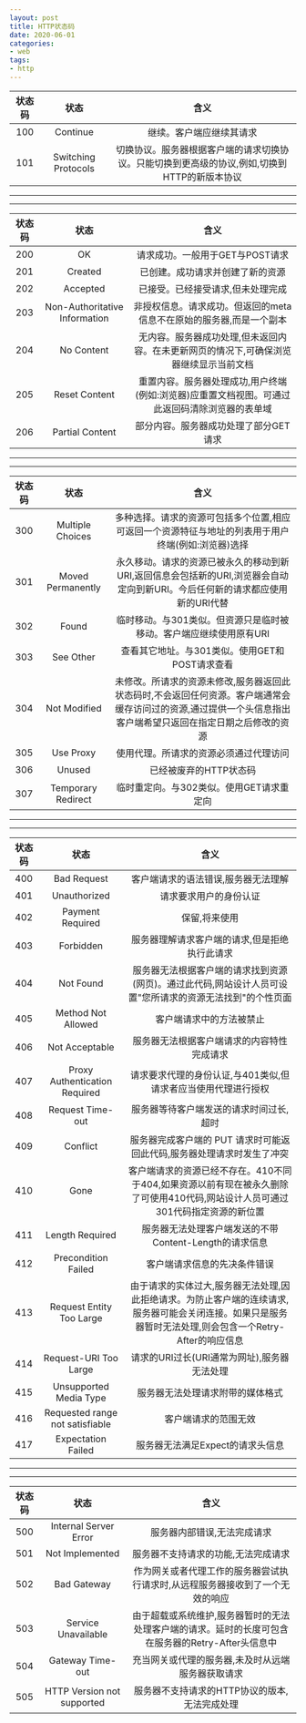 ```yaml
---
layout: post
title: HTTP状态码
date: 2020-06-01
categories:
- web
tags:
- http
---
```


| 状态码 | 状态                | 含义                                                                                         |
| :-:    | :-:                 | :-:                                                                                          |
| 100    | Continue            | 继续。客户端应继续其请求                                                                     |
| 101    | Switching Protocols | 切换协议。服务器根据客户端的请求切换协议。只能切换到更高级的协议,例如,切换到HTTP的新版本协议 |

----
----

| 状态码 | 状态                | 含义                                                                                         |
| :-:    | :-:                 | :-:                                                                                          |
| 200    | OK                            | 请求成功。一般用于GET与POST请求                                                                    |
| 201    | Created                       | 已创建。成功请求并创建了新的资源                                                                   |
| 202    | Accepted                      | 已接受。已经接受请求,但未处理完成                                                                  |
| 203    | Non-Authoritative Information | 非授权信息。请求成功。但返回的meta信息不在原始的服务器,而是一个副本                                |
| 204    | No Content                    | 无内容。服务器成功处理,但未返回内容。在未更新网页的情况下,可确保浏览器继续显示当前文档             |
| 205    | Reset Content                 | 重置内容。服务器处理成功,用户终端(例如:浏览器)应重置文档视图。可通过此返回码清除浏览器的表单域     |
| 206    | Partial Content               | 部分内容。服务器成功处理了部分GET请求                                                              |

----
----

| 状态码 | 状态               | 含义                                                                                                                                                          |
| :-:    | :-:                | :-:                                                                                                                                                           |
| 300    | Multiple Choices   | 多种选择。请求的资源可包括多个位置,相应可返回一个资源特征与地址的列表用于用户终端(例如:浏览器)选择                                                            |
| 301    | Moved Permanently  | 永久移动。请求的资源已被永久的移动到新URI,返回信息会包括新的URI,浏览器会自动定向到新URI。今后任何新的请求都应使用新的URI代替                                  |
| 302    | Found              | 临时移动。与301类似。但资源只是临时被移动。客户端应继续使用原有URI                                                                                            |
| 303    | See Other          | 查看其它地址。与301类似。使用GET和POST请求查看                                                                                                                |
| 304    | Not Modified       | 未修改。所请求的资源未修改,服务器返回此状态码时,不会返回任何资源。客户端通常会缓存访问过的资源,通过提供一个头信息指出客户端希望只返回在指定日期之后修改的资源 |
| 305    | Use Proxy          | 使用代理。所请求的资源必须通过代理访问                                                                                                                        |
| 306    | Unused             | 已经被废弃的HTTP状态码                                                                                                                                        |
| 307    | Temporary Redirect | 临时重定向。与302类似。使用GET请求重定向                                                                                                                      |

----
----

| 状态码 | 状态                            | 含义                                                                                                                                                       |
| :-:    | :-:                             | :-:                                                                                                                                                        |
| 400    | Bad Request                     | 客户端请求的语法错误,服务器无法理解                                                                                                                        |
| 401    | Unauthorized                    | 请求要求用户的身份认证                                                                                                                                     |
| 402    | Payment Required                | 保留,将来使用                                                                                                                                              |
| 403    | Forbidden                       | 服务器理解请求客户端的请求,但是拒绝执行此请求                                                                                                              |
| 404    | Not Found                       | 服务器无法根据客户端的请求找到资源(网页)。通过此代码,网站设计人员可设置"您所请求的资源无法找到"的个性页面                                                 |
| 405    | Method Not Allowed              | 客户端请求中的方法被禁止                                                                                                                                   |
| 406    | Not Acceptable                  | 服务器无法根据客户端请求的内容特性完成请求                                                                                                                 |
| 407    | Proxy Authentication Required   | 请求要求代理的身份认证,与401类似,但请求者应当使用代理进行授权                                                                                              |
| 408    | Request Time-out                | 服务器等待客户端发送的请求时间过长,超时                                                                                                                    |
| 409    | Conflict                        | 服务器完成客户端的 PUT 请求时可能返回此代码,服务器处理请求时发生了冲突                                                                                     |
| 410    | Gone                            | 客户端请求的资源已经不存在。410不同于404,如果资源以前有现在被永久删除了可使用410代码,网站设计人员可通过301代码指定资源的新位置                            |
| 411    | Length Required                 | 服务器无法处理客户端发送的不带Content-Length的请求信息                                                                                                     |
| 412    | Precondition Failed             | 客户端请求信息的先决条件错误                                                                                                                               |
| 413    | Request Entity Too Large        | 由于请求的实体过大,服务器无法处理,因此拒绝请求。为防止客户端的连续请求,服务器可能会关闭连接。如果只是服务器暂时无法处理,则会包含一个Retry-After的响应信息 |
| 414    | Request-URI Too Large           | 请求的URI过长(URI通常为网址),服务器无法处理                                                                                                                |
| 415    | Unsupported Media Type          | 服务器无法处理请求附带的媒体格式                                                                                                                           |
| 416    | Requested range not satisfiable | 客户端请求的范围无效                                                                                                                                       |
| 417    | Expectation Failed              | 服务器无法满足Expect的请求头信息                                                                                                                           |

----
----

| 状态码 | 状态                            | 含义                                                                                                                                                       |
| :-:    | :-:                             | :-:                                                                                                                                                        |
| 500 | Internal Server Error      | 服务器内部错误,无法完成请求                                                                        |
| 501 | Not Implemented            | 服务器不支持请求的功能,无法完成请求                                                                |
| 502 | Bad Gateway                | 作为网关或者代理工作的服务器尝试执行请求时,从远程服务器接收到了一个无效的响应                      |
| 503 | Service Unavailable        | 由于超载或系统维护,服务器暂时的无法处理客户端的请求。延时的长度可包含在服务器的Retry-After头信息中 |
| 504 | Gateway Time-out           | 充当网关或代理的服务器,未及时从远端服务器获取请求                                                  |
| 505 | HTTP Version not supported | 服务器不支持请求的HTTP协议的版本,无法完成处理                                                      |

